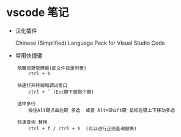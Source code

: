 # vscode 笔记

- 汉化插件

    Chinese (Simplified) Language Pack for Visual Studio Code

- 常用快捷键

```
    隐藏资源管理器(即文件目录列表)  
        ctrl + b

    快速打开终端和调试窗口  
        ctrl + ` (Esc键下面那个键)

    选中多行  
        按住Alt键点击左键 多选  或者 Alt+Shift键 鼠标左键上下移动多选

    快速查询 替换
        ctrl + f / ctrl + h  (可以进行正则查询替换)
```


